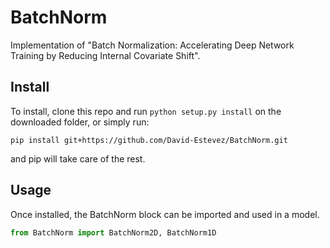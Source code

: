 # BatchNorm

Implementation of "Batch Normalization: Accelerating Deep Network Training by Reducing Internal Covariate Shift".


## Install

To install, clone this repo and run `python setup.py install` on the downloaded folder, or simply run:

`
pip install git+https://github.com/David-Estevez/BatchNorm.git
`

and pip will take care of the rest.


## Usage
Once installed, the BatchNorm block can be imported and used in a model.
```python
from BatchNorm import BatchNorm2D, BatchNorm1D
```
